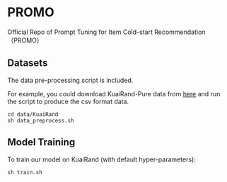 # PROMO
Official Repo of Prompt Tuning for Item Cold-start Recommendation （PROMO）

## Datasets
The data pre-processing script is included. 

For example, you could download KuaiRand-Pure data from [here](https://kuairand.com/) and run the script to produce the csv format data.
```shell
cd data/KuaiRand
sh data_preprocess.sh
```  

## Model Training
To train our model on KuaiRand (with default hyper-parameters):
```shell
sh train.sh
```  


